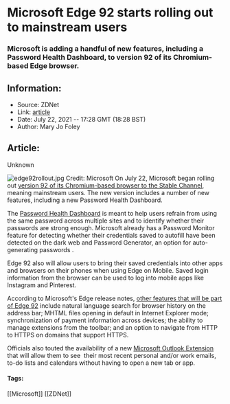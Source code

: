 # Microsoft Edge 92 starts rolling out to mainstream users
### Microsoft is adding a handful of new features, including a Password Health Dashboard, to version 92 of its Chromium-based Edge browser.

## Information:
+ Source: ZDNet
+ Link: [article](https://www.zdnet.com/article/microsoft-edge-92-starts-rolling-out-to-mainstream-users/)
+ Date: July 22, 2021 -- 17:28 GMT (18:28 BST)
+ Author: Mary Jo Foley


## Article:
Unknown

![edge92rollout.jpg](https://www.zdnet.com/a/hub/i/r/2021/07/22/1c1a503c-6702-4028-8f91-3f19e71e7cd7/resize/370xauto/c7fad8dbf553136f2255d6a23d59dc7f/edge92rollout.jpg)
 Credit: Microsoft
 On July 22, Microsoft began rolling out [version 92 of its Chromium-based browser to the Stable Channel](https://docs.microsoft.com/en-us/deployedge/microsoft-edge-release-schedule), meaning mainstream users. The new version includes a number of new features, including a new Password Health Dashboard.   
   
The [Password Health Dashboard](https://blogs.windows.com/windowsexperience/2021/07/22/our-top-new-features-to-help-you-save-time-and-money-and-stay-safer-online-as-you-get-ready-for-back-to-school/) is meant to help users refrain from using the same password across multiple sites and to identify whether their passwords are strong enough. Microsoft already has a Password Monitor feature for detecting whether their credentials saved to autofill have been detected on the dark web and Password Generator, an option for auto-generating passwords .   
   
Edge 92 also will allow users to bring their saved credentials into other apps and browsers on their phones when using Edge on Mobile. Saved login information from the browser can be used to log into mobile apps like Instagram and Pinterest.   
   
According to Microsoft's Edge release notes, [other features that will be part of Edge 92](https://docs.microsoft.com/en-us/deployedge/microsoft-edge-relnote-beta-channel) include natural language search for browser history on the address bar; MHTML files opening in default in Internet Explorer mode; synchronization of payment information across devices; the ability to manage extensions from the toolbar; and an option to navigate from HTTP to HTTPS on domains that support HTTPS.   
   
Officials also touted the availability of a new [Microsoft Outlook Extension](https://www.onmsft.com/news/microsoft-to-provide-another-way-to-access-outlook-on-the-web-with-new-edge-extension) that will allow them to see  their most recent personal and/or work emails, to-do lists and calendars without having to open a new tab or app. 





#### Tags:
[[Microsoft]] [[ZDNet]]
